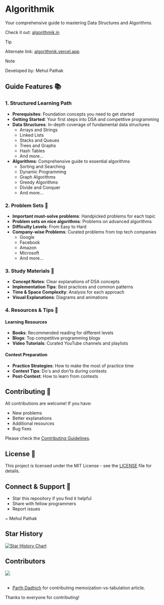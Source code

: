 # Algorithmik

Your comprehensive guide to mastering Data Structures and Algorithms.

Check it out: [algorithmik.in](https://www.algorithmik.in/)

> [!TIP]
> Alternate link: [algorithmik.vercel.app](https://algorithmik.vercel.app/)

> [!NOTE]
> Developed by: Mehul Pathak

## Guide Features 📚

### 1. Structured Learning Path
- **Prerequisites**: Foundation concepts you need to get started
- **Getting Started**: Your first steps into DSA and competitive programming
- **Data Structures**: In-depth coverage of fundamental data structures
  - Arrays and Strings
  - Linked Lists
  - Stacks and Queues
  - Trees and Graphs
  - Hash Tables
  - And more...
- **Algorithms**: Comprehensive guide to essential algorithms
  - Sorting and Searching
  - Dynamic Programming
  - Graph Algorithms
  - Greedy Algorithms
  - Divide and Conquer
  - And more...

### 2. Problem Sets 💪
- **Important must-solve problems**: Handpicked problems for each topic
- **Problem sets on nice algorithms**: Problems on advanced algorithms
- **Difficulty Levels**: From Easy to Hard
- **Company-wise Problems**: Curated problems from top tech companies
  - Google
  - Facebook
  - Amazon
  - Microsoft
  - And more...

### 3. Study Materials 📝
- **Concept Notes**: Clear explanations of DSA concepts
- **Implementation Tips**: Best practices and common patterns
- **Time & Space Complexity**: Analysis for each approach
- **Visual Explanations**: Diagrams and animations

### 4. Resources & Tips 🚀

#### Learning Resources
- **Books**: Recommended reading for different levels
- **Blogs**: Top competitive programming blogs
- **Video Tutorials**: Curated YouTube channels and playlists

#### Contest Preparation
- **Practice Strategies**: How to make the most of practice time
- **Contest Tips**: Do's and don'ts during contests
- **Post-Contest**: How to learn from contests

## Contributing 🤝

All contributions are welcome! If you have:
- New problems
- Better explanations
- Additional resources
- Bug fixes

Please check the [Contributing Guidelines](CONTRIBUTING.md).

## License 📄

This project is licensed under the MIT License - see the [LICENSE](LICENSE) file for details.

## Connect & Support 🌟

- Star this repository if you find it helpful
- Share with fellow programmers
- Report issues

~ Mehul Pathak

## Star History

[![Star History Chart](https://api.star-history.com/svg?repos=m3hu1/algorithmik&type=Date)](https://star-history.com/#m3hu1/algorithmik&Date)

## Contributors

<a href="https://github.com/m3hu1/algorithmik/graphs/contributors">
  <img src="https://contrib.rocks/image?repo=m3hu1/algorithmik" />
</a>
<br></br>

- [Parth Dadhich](https://github.com/Parth9784) for contributing memoization-vs-tabulation article.

Thanks to everyone for contributing!
